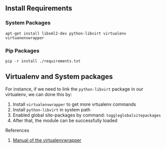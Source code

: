 
## Install Requirements

### System Packages

    apt-get install libxml2-dev python-libvirt virtualenv virtuanenvwrapper

### Pip Packages

    pip -r install ./requirements.txt

## Virtualenv and System packages

For instance, if we need to link the `python-libvirt` package in our virtualenv,
we can done this by:

1. Install `virtualenvwrapper` to get more vrtualenv commands
2. Install `python-libvirt` in system path
3. Enabled global site-packages by command: `toggleglobalsitepackages`
4. After that, the module can be successfully loaded

References

1. [Manual of the virtualenvwrapper](http://virtualenvwrapper.readthedocs.org/en/latest/command_ref.html)

